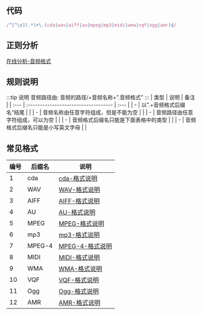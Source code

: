 ## 代码
``` js
/^[^\s](.*)+\.(cda|wav|aiff|au|mpeg|mp3|midi|wma|vqf|ogg|amr)$/
```

## 正则分析
[在线分析-音频格式](https://regexper.com/?#%2F%5E%5B%5E%5Cs%5D%28.*%29%2B%5C.%28cda%7Cwav%7Caiff%7Cau%7Cmpeg%7Cmp3%7Cmidi%7Cwma%7Cvqf%7Cogg%7Camr%29%24%2F "在线分析-音频格式")


## 规则说明
:::tip 说明
音频路径由: 音频的路径/+音频名称+”.音频格式”
:::
| 类型 | 说明                                 | 备注 |
| :--- | :----------------------------------- | :--- |
| -    | 以”.+音频格式后缀名”结尾           |      |
| -    | 音频名称由任意字符组成，但是不能为空 |      |
| -    | 音频路径由任意字符组成，可以为空     |      |
| -    | 音频格式后缀名只能是下面表格中的类型 |      |
| -    | 音频格式后缀名只能是小写英文字母     |      |

## 常见格式
| 编号 | 后缀名 | 说明                                                                                                 |
| ---- | ------ | ---------------------------------------------------------------------------------------------------- |
| 1    | cda    | [cda-格式说明](https://baike.baidu.com/item/cda/13830481)                                            |
| 2    | WAV    | [WAV-格式说明](https://baike.baidu.com/item/WAV)                                                     |
| 3    | AIFF   | [AIFF-格式说明](https://baike.baidu.com/item/AIFF)                                                   |
| 4    | AU     | [AU-格式说明](https://baike.baidu.com/item/AU/17105762)                                              |
| 5    | MPEG   | [MPEG-格式说明](https://baike.baidu.com/item/MPEG)                                                   |
| 6    | mp3    | [mp3-格式说明](https://baike.baidu.com/item/mp3/23904?fromtitle=MP3%E6%A0%BC%E5%BC%8F&fromid=290526) |
| 7    | MPEG-4 | [MPEG-4-格式说明](https://baike.baidu.com/item/MPEG-4)                                               |
| 8    | MIDI   | [MIDI-格式说明](https://baike.baidu.com/item/MIDI%E6%96%87%E4%BB%B6%E6%A0%BC%E5%BC%8F/8225161)       |
| 9    | WMA    | [WMA-格式说明](https://baike.baidu.com/item/WMA/2175065)                                             |
| 10   | VQF    | [VQF-格式说明](https://baike.baidu.com/item/VQF)                                                     |
| 11   | Ogg    | [Ogg-格式说明](https://baike.baidu.com/item/OGG)                                                     |
| 12   | AMR    | [AMR-格式说明](https://baike.baidu.com/item/Amr%E6%A0%BC%E5%BC%8F)                                   |